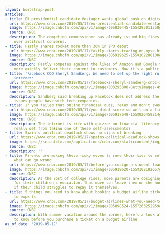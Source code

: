 ```yaml
---
layout: bootstrap-post
articles:
- title: EU presidential candidate Vestager wants global push on digital taxes
  url: https://www.cnbc.com/2019/05/17/eu-presidential-candidate-vestager-wants-global-push-on-digital-taxes.html
  image: https://image.cnbcfm.com/api/v1/image/105830445-1554295011350gettyimages-860550184.jpeg?v=1554295062
  source: CNBC
  description: The competion commissioner has already issued big fines to tech firms
    over antitrust concerns.
- title: Fastly shares rocket more than 30% in IPO debut
  url: https://www.cnbc.com/2019/05/17/fastly-starts-trading-on-nyse.html
  image: https://image.cnbcfm.com/api/v1/image/105919625-1558102288108gettyimages-455197688.jpeg?v=1558102322
  source: CNBC
  description: Fastly competes against the likes of Amazon and Google to help companies
    more quickly deliver their content to customers. Now it's a public company.
- title: 'Facebook COO Sheryl Sandberg: We need to set up the right rules for the
    internet'
  url: https://www.cnbc.com/2019/05/17/facebooks-sheryl-sandberg-cnbc-interview.html
  image: https://image.cnbcfm.com/api/v1/image/103295808-GettyImages-495548156.jpg?v=1452542761
  source: CNBC
  description: Sandberg said breaking up Facebook does not address the underlying
    issues people have with tech companies.
- title: If you failed that online financial quiz, relax and don't sweat your score
  url: https://www.cnbc.com/2019/05/17/you-didnt-score-so-well-on-a-financial-literacy-quiz-now-what.html
  image: https://image.cnbcfm.com/api/v1/image/105917649-1558026459214gettyimages-1051412050.jpeg?v=1558026475
  source: CNBC
  description: The internet is rife with quizzes on financial literacy. What can you
    really get from taking one of these self-assessments?
- title: Spain's political deadlock shows no signs of breaking
  url: https://www.cnbc.com/2019/05/17/spains-political-deadlock-shows-no-signs-of-breaking.html
  image: https://sc.cnbcfm.com/applications/cnbc.com/staticcontent/img/cnbc_logo.gif?v=1524171804
  source: CNBC
  description: ''
- title: Parents are making these risky moves to send their kids to college. Here's
    what can go wrong
  url: https://www.cnbc.com/2019/05/17/before-you-cosign-a-student-loan-for-your-child-consider-these-risks.html
  image: https://image.cnbcfm.com/api/v1/image/105919620-1558102182657gettyimages-dv1223084.jpeg?v=1558102219
  source: CNBC
  description: As the cost of college rises, more parents are cosigning private loans
    for their children's education. That move can leave them on the hook for the debt
    if their child struggles to repay it themselves.
- title: 5 things you need to know about booking a budget airline ticket, according
    to experts
  url: https://www.cnbc.com/2019/05/17/budget-airlines-what-you-need-to-know-before-booking-your-ticket.html
  image: https://image.cnbcfm.com/api/v1/image/105898524-1557263252959gettyimages-1025104796.jpeg?v=1557263296
  source: CNBC
  description: With summer vacation around the corner, here's a look at what you need
    to know before you purchase a ticket on a budget airline.
as_of_date: '2019-05-17'
---
```


